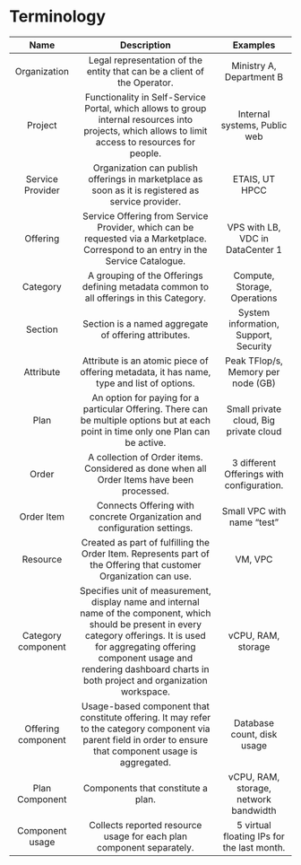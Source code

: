 # Terminology

|     Name     |              Description             | Examples |
|:------------:|:------------------------------------:|:--------:|
| Organization  | Legal representation of the entity that can be a client of the Operator. | Ministry A, Department B |
| Project  | Functionality in Self-Service Portal, which allows to group internal resources into projects, which allows to limit access to resources for people.   | Internal systems, Public web |
| Service Provider | Organization can publish offerings in marketplace as soon as it is registered as service provider. | ETAIS, UT HPCC |
| Offering | Service Offering from Service Provider, which can be requested via a Marketplace. Correspond to an entry in the Service Catalogue. | VPS with LB, VDC in DataCenter 1 |
| Category | A grouping of the Offerings defining metadata common to all offerings in this Category. | Compute, Storage, Operations |
| Section | Section is a named aggregate of offering attributes. | System information, Support, Security |
| Attribute | Attribute is an atomic piece of offering metadata, it has name, type and list of options. | Peak TFlop/s, Memory per node (GB) |
| Plan | An option for paying for a particular Offering. There can be multiple options but at each point in time only one Plan can be active. | Small private cloud, Big private cloud |
| Order | A collection of Order items. Considered as done when all Order Items have been processed. | 3 different Offerings with configuration. |
| Order Item | Connects Offering with concrete Organization and configuration settings. | Small VPC with name “test” |
| Resource | Created as part of fulfilling the Order Item. Represents part of the Offering that customer Organization can use. | VM, VPC |
| Category component | Specifies unit of measurement, display name and internal name of the component, which should be present in every category offerings. It is used for aggregating offering component usage and rendering dashboard charts in both project and organization workspace. | vCPU, RAM, storage |
| Offering component | Usage-based component that constitute offering. It may refer to the category component via parent field in order to ensure that component usage is aggregated. | Database count, disk usage |
| Plan Component | Components that constitute a plan. | vCPU, RAM, storage, network bandwidth |
| Component usage | Collects reported resource usage for each plan component separately. | 5 virtual floating IPs for the last month. |
